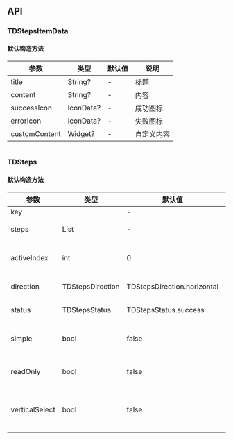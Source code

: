 ## API
### TDStepsItemData
#### 默认构造方法

| 参数 | 类型        | 默认值 | 说明 |
| --- |-----------| --- | --- |
| title | String?   | - | 标题 |
| content | String?   | - | 内容 |
| successIcon | IconData? | - | 成功图标 |
| errorIcon | IconData? | - | 失败图标 |
| customContent | Widget?   | - | 自定义内容 |

```
```
 ### TDSteps
#### 默认构造方法

| 参数 | 类型 | 默认值 | 说明 |
| --- | --- | --- | --- |
| key |  | - |  |
| steps | List<TDStepsItemData> | - | 步骤条数据 |
| activeIndex | int | 0 | 步骤条当前激活的索引 |
| direction | TDStepsDirection | TDStepsDirection.horizontal | 步骤条方向 |
| status | TDStepsStatus | TDStepsStatus.success | 步骤条状态 |
| simple | bool | false | 步骤条simple模式 |
| readOnly | bool | false | 步骤条readOnly模式 |
| verticalSelect | bool | false | 步骤条垂直自定义步骤条选择模式 |

